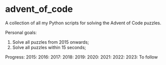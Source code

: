 # advent_of_code
A collection of all my Python scripts for solving the Advent of Code puzzles.

Personal goals:
1) Solve all puzzles from 2015 onwards;
2) Solve all puzzles within 15 seconds;

Progress:
2015:
2016:
2017:
2018:
2019:
2020:
2021:
2022:
2023: To follow
